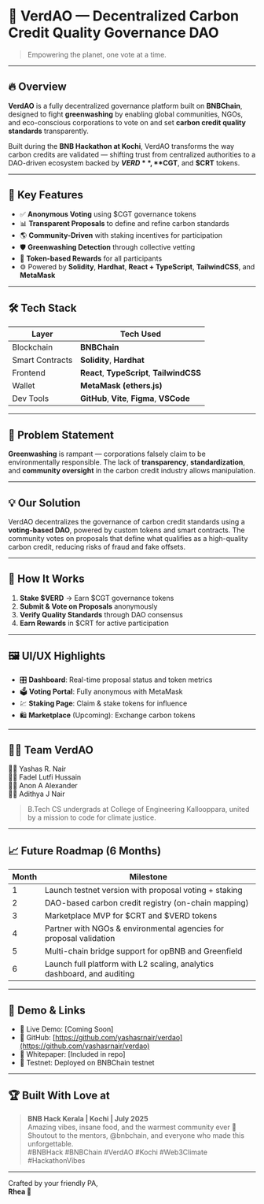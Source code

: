 # 🌿 VerdAO — Decentralized Carbon Credit Quality Governance DAO

> Empowering the planet, one vote at a time.

---

## 🔥 Overview

**VerdAO** is a fully decentralized governance platform built on **BNBChain**, designed to fight **greenwashing** by enabling global communities, NGOs, and eco-conscious corporations to vote on and set **carbon credit quality standards** transparently.

Built during the **BNB Hackathon at Kochi**, VerdAO transforms the way carbon credits are validated — shifting trust from centralized authorities to a DAO-driven ecosystem backed by **$VERD**, **$CGT**, and **$CRT** tokens.

---

## 🎯 Key Features

- ✅ **Anonymous Voting** using $CGT governance tokens
- 📊 **Transparent Proposals** to define and refine carbon standards
- 🌎 **Community-Driven** with staking incentives for participation
- 🛡️ **Greenwashing Detection** through collective vetting
- 💸 **Token-based Rewards** for all participants
- ⚙️ Powered by **Solidity**, **Hardhat**, **React + TypeScript**, **TailwindCSS**, and **MetaMask**

---

## 🛠️ Tech Stack

| Layer        | Tech Used                             |
|--------------|----------------------------------------|
| Blockchain   | **BNBChain**                           |
| Smart Contracts | **Solidity**, **Hardhat**              |
| Frontend     | **React**, **TypeScript**, **TailwindCSS** |
| Wallet       | **MetaMask (ethers.js)**               |
| Dev Tools    | **GitHub**, **Vite**, **Figma**, **VSCode** |

---

## 🧠 Problem Statement

**Greenwashing** is rampant — corporations falsely claim to be environmentally responsible. The lack of **transparency**, **standardization**, and **community oversight** in the carbon credit industry allows manipulation.

---

## 💡 Our Solution

VerdAO decentralizes the governance of carbon credit standards using a **voting-based DAO**, powered by custom tokens and smart contracts. The community votes on proposals that define what qualifies as a high-quality carbon credit, reducing risks of fraud and fake offsets.

---

## 🧪 How It Works

1. **Stake $VERD** → Earn $CGT governance tokens
2. **Submit & Vote on Proposals** anonymously
3. **Verify Quality Standards** through DAO consensus
4. **Earn Rewards** in $CRT for active participation

---

## 🖼️ UI/UX Highlights

- 🎛️ **Dashboard**: Real-time proposal status and token metrics
- 🗳️ **Voting Portal**: Fully anonymous with MetaMask
- 💹 **Staking Page**: Claim & stake tokens for influence
- 🛍️ **Marketplace** (Upcoming): Exchange carbon tokens

---

## 🧑‍💻 Team VerdAO

👨‍💻 Yashas R. Nair  
👨‍💻 Fadel Lutfi Hussain  
👨‍💻 Anon A Alexander  
👨‍💻 Adithya J Nair

> B.Tech CS undergrads at College of Engineering Kallooppara, united by a mission to code for climate justice.

---

## 📈 Future Roadmap (6 Months)

| Month | Milestone                                                                 |
|-------|---------------------------------------------------------------------------|
| 1     | Launch testnet version with proposal voting + staking                     |
| 2     | DAO-based carbon credit registry (on-chain mapping)                       |
| 3     | Marketplace MVP for $CRT and $VERD tokens                                 |
| 4     | Partner with NGOs & environmental agencies for proposal validation        |
| 5     | Multi-chain bridge support for opBNB and Greenfield                       |
| 6     | Launch full platform with L2 scaling, analytics dashboard, and auditing   |

---

## 🔗 Demo & Links

- 🔴 Live Demo: [Coming Soon]
- 🧠 GitHub: [https://github.com/yashasrnair/verdao](https://github.com/yashasrnair/verdao)
- 🧾 Whitepaper: [Included in repo]
- 🧪 Testnet: Deployed on BNBChain testnet

---

## 🏆 Built With Love at

> **BNB Hack Kerala | Kochi | July 2025**  
Amazing vibes, insane food, and the warmest community ever 💚 Shoutout to the mentors, @bnbchain, and everyone who made this unforgettable.  
#BNBHack #BNBChain #VerdAO #Kochi #Web3Climate #HackathonVibes

---

Crafted by your friendly PA,  
**Rhea 💚**
